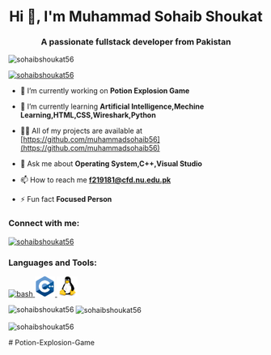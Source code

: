 <h1 align="center">Hi 👋, I'm Muhammad Sohaib Shoukat</h1>
<h3 align="center">A passionate fullstack developer from Pakistan</h3>

<p align="left"> <img src="https://komarev.com/ghpvc/?username=sohaibshoukat56&label=Profile%20views&color=0e75b6&style=flat" alt="sohaibshoukat56" /> </p>

<p align="left"> <a href="https://github.com/ryo-ma/github-profile-trophy"><img src="https://github-profile-trophy.vercel.app/?username=sohaibshoukat56" alt="sohaibshoukat56" /></a> </p>

- 🔭 I’m currently working on **Potion Explosion Game**

- 🌱 I’m currently learning **Artificial Intelligence,Mechine Learning,HTML,CSS,Wireshark,Python**

- 👨‍💻 All of my projects are available at [https://github.com/muhammadsohaib56](https://github.com/muhammadsohaib56)

- 💬 Ask me about **Operating System,C++,Visual Studio**

- 📫 How to reach me **f219181@cfd.nu.edu.pk**

- ⚡ Fun fact **Focused Person**

<h3 align="left">Connect with me:</h3>
<p align="left">
<a href="https://instagram.com/sohaibshoukat56" target="blank"><img align="center" src="https://raw.githubusercontent.com/rahuldkjain/github-profile-readme-generator/master/src/images/icons/Social/instagram.svg" alt="sohaibshoukat56" height="30" width="40" /></a>
</p>

<h3 align="left">Languages and Tools:</h3>
<p align="left"> <a href="https://www.gnu.org/software/bash/" target="_blank" rel="noreferrer"> <img src="https://www.vectorlogo.zone/logos/gnu_bash/gnu_bash-icon.svg" alt="bash" width="40" height="40"/> </a> <a href="https://www.w3schools.com/cpp/" target="_blank" rel="noreferrer"> <img src="https://raw.githubusercontent.com/devicons/devicon/master/icons/cplusplus/cplusplus-original.svg" alt="cplusplus" width="40" height="40"/> </a> <a href="https://www.linux.org/" target="_blank" rel="noreferrer"> <img src="https://raw.githubusercontent.com/devicons/devicon/master/icons/linux/linux-original.svg" alt="linux" width="40" height="40"/> </a> </p>

<p><img align="left" src="https://github-readme-stats.vercel.app/api/top-langs?username=sohaibshoukat56&show_icons=true&locale=en&layout=compact" alt="sohaibshoukat56" /></p>

<p>&nbsp;<img align="center" src="https://github-readme-stats.vercel.app/api?username=sohaibshoukat56&show_icons=true&locale=en" alt="sohaibshoukat56" /></p>

<p><img align="center" src="https://github-readme-streak-stats.herokuapp.com/?user=sohaibshoukat56&" alt="sohaibshoukat56" /></p>
# Potion-Explosion-Game
